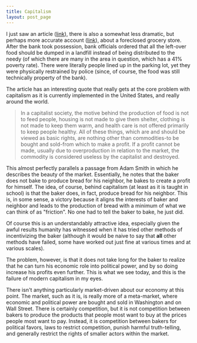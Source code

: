 ```yaml
---
title: Capitalism
layout: post_page
---
```


I just saw an article
([link](http://www.globalresearch.ca/american-dream-food-loaded-into-dumpsters-while-hundreds-of-hungry-americans-restrained-by-police/5329966)),
there is also a somewhat less dramatic, but perhaps
more accurate account
([link](http://chronicle.augusta.com/news/metro/2013-03-27/golden-harvest-food-bank-receive-items-evicted-grocery-store)),
about a foreclosed grocery store. After the bank took
possession, bank officials ordered that all the left-over food should be dumped
in a landfill instead of being distributed to the needy (of which there are many
in the area in question, which has a 41% poverty rate). There were literally
people lined up in the parking lot, yet they were physically restrained by
police (since, of course, the food was still technically property of the bank).

The article has an interesting quote that really gets at the core problem with
capitalism as it is currently implemented in the United States, and really
around the world.

>In a capitalist society, the motive behind the production of food is not to
>feed people, housing is not made to give them shelter, clothing is not made to
>keep them warm, and health care is not offered primarily to keep people
>healthy. All of these things, which are and should be viewed as basic rights,
>are nothing other than commodities-to be bought and sold-from which to make a
>profit. If a profit cannot be made, usually due to overproduction in relation
>to the market, the commodity is considered useless by the capitalist and
>destroyed.

This almost perfectly parallels a passage from Adam Smith in which he describes
the beauty of the market. Essentially, he notes that the baker does not bake to
produce bread for his neighbor, he bakes to create a profit for himself. The
idea, of course, behind capitalism (at least as it is taught in school) is that
the baker does, in fact, produce bread for his neighbor. This is, in some sense,
a victory because it aligns the interests of baker and neighbor and leads to
the production of bread with a minimum of what we can think of as "friction". No
one had to tell the baker to bake, he just did.

Of course this is an understandably attractive idea, especially given the awful
results humanity has witnessed when it has tried other methods of incentivizing
the baker (although it would be naive to say that **all** other methods have
failed, some have worked out just fine at various times and at various scales).

The problem, however, is that it does not take long for the baker to realize
that he can turn his economic role into political power, and by so doing
increase his profits even further. This is what we see today, and this is the
failure of modern capitalism in my eyes.

There isn't anything particularly market-driven about our economy at this point.
The market, such as it is, is really more of a meta-market, where economic and
political power are bought and sold in Washington and on Wall Street. There is
certainly competition, but it is not competition between bakers to produce the
products that people most want to buy at the prices people most want to pay.
Instead, it is competition between bakers for political favors, laws to restrict
competition, punish harmful truth-telling, and generally restrict the rights of
smaller actors within the market.
